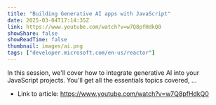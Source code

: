 ```yaml
---
title: "Building Generative AI apps with JavaScript"
date: 2025-03-04T17:14:35Z
link: https://www.youtube.com/watch?v=w7Q8pfHdkQ0
showShare: false
showReadTime: false
thumbnail: images/ai.png
tags: ["developer.microsoft.com/en-us/reactor"]
---
```

In this session, we'll cover how to integrate generative AI into your JavaScript projects. You'll get all the essentials topics covered, ...

- Link to article: https://www.youtube.com/watch?v=w7Q8pfHdkQ0